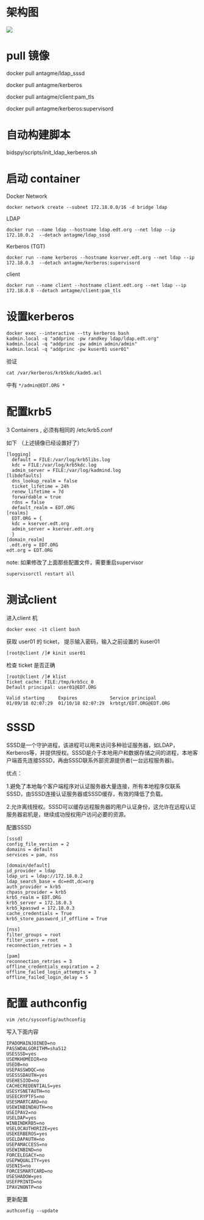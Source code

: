# 架构图

![](/assets/ldap_kerberos.png)

# pull 镜像

docker pull antagme/ldap_sssd

docker pull antagme/kerberos

docker pull antagme/client:pam_tls

docker pull antagme/kerberos:supervisord


# 自动构建脚本

bidspy/scripts/init_ldap_kerberos.sh


# 启动 container

Docker Network
    
    docker network create --subnet 172.18.0.0/16 -d bridge ldap

LDAP
    
    docker run --name ldap --hostname ldap.edt.org --net ldap --ip 172.18.0.2  --detach antagme/ldap_sssd

Kerberos (TGT)
    
    docker run --name kerberos --hostname kserver.edt.org --net ldap --ip 172.18.0.3  --detach antagme/kerberos:supervisord

client
    
    docker run --name client --hostname client.edt.org --net ldap --ip 172.18.0.8 --detach antagme/client:pam_tls


# 设置kerberos

    docker exec --interactive --tty kerberos bash
    kadmin.local -q "addprinc -pw randkey ldap/ldap.edt.org"
    kadmin.local -q "addprinc -pw admin admin/admin"
    kadmin.local -q "addprinc -pw kuser01 user01"

验证

    cat /var/kerberos/krb5kdc/kadm5.acl

中有 `*/admin@EDT.ORG *`

# 配置krb5

3 Containers , 必须有相同的 /etc/krb5.conf

如下 （上述镜像已经设置好了）

    [logging]
      default = FILE:/var/log/krb5libs.log
      kdc = FILE:/var/log/krb5kdc.log
      admin_server = FILE:/var/log/kadmind.log
    [libdefaults]
      dns_lookup_realm = false
      ticket_lifetime = 24h
      renew_lifetime = 7d
      forwardable = true
      rdns = false
      default_realm = EDT.ORG
    [realms]
      EDT.ORG = {
      kdc = kserver.edt.org
      admin_server = kserver.edt.org
      }
    [domain_realm]
     .edt.org = EDT.ORG
    edt.org = EDT.ORG


note: 如果修改了上面那些配置文件，需要重启supervisor

    supervisorctl restart all

#  测试client

进入client 机

    docker exec -it client bash

获取 user01 的 ticket， 提示输入密码，输入之前设置的 kuser01

    [root@client /]# kinit user01

检查 ticket 是否正确

    [root@client /]# klist
    Ticket cache: FILE:/tmp/krb5cc_0
    Default principal: user01@EDT.ORG

    Valid starting     Expires            Service principal
    01/09/18 02:07:29  01/10/18 02:07:29  krbtgt/EDT.ORG@EDT.ORG

# SSSD

SSSD是一个守护进程，该进程可以用来访问多种验证服务器，如LDAP，Kerberos等，并提供授权。SSSD是介于本地用户和数据存储之间的进程，本地客户端首先连接SSSD，再由SSSD联系外部资源提供者(一台远程服务器)。

优点：

1.避免了本地每个客户端程序对认证服务器大量连接，所有本地程序仅联系SSSD，由SSSD连接认证服务器或SSSD缓存，有效的降低了负载。

2.允许离线授权。SSSD可以缓存远程服务器的用户认证身份，这允许在远程认证服务器宕机是，继续成功授权用户访问必要的资源。

配置SSSD

    [sssd]
    config_file_version = 2
    domains = default
    services = pam, nss

    [domain/default]
    id_provider = ldap
    ldap_uri = ldap://172.18.0.2
    ldap_search_base = dc=edt,dc=org
    auth_provider = krb5
    chpass_provider = krb5
    krb5_realm = EDT.ORG
    krb5_server = 172.18.0.3
    krb5_kpasswd = 172.18.0.3
    cache_credentials = True
    krb5_store_password_if_offline = True

    [nss]
    filter_groups = root
    filter_users = root
    reconnection_retries = 3

    [pam]
    reconnection_retries = 3
    offline_credentials_expiration = 2
    offline_failed_login_attempts = 3
    offline_failed_login_delay = 5

# 配置 authconfig

    vim /etc/sysconfig/authconfig

写入下面内容

    IPADOMAINJOINED=no
    PASSWDALGORITHM=sha512
    USESSSD=yes
    USEMKHOMEDIR=no
    USEDB=no
    USEPASSWDQC=no
    USESSSDAUTH=yes
    USEHESIOD=no
    CACHECREDENTIALS=yes
    USESYSNETAUTH=no
    USEECRYPTFS=no
    USESMARTCARD=no
    USEWINBINDAUTH=no
    USEIPAV2=no
    USELDAP=yes
    WINBINDKRB5=no
    USELOCAUTHORIZE=yes
    USEKERBEROS=yes
    USELDAPAUTH=no
    USEPAMACCESS=no
    USEWINBIND=no
    FORCELEGACY=no
    USEPWQUALITY=yes
    USENIS=no
    FORCESMARTCARD=no
    USESHADOW=yes
    USEFPRINTD=no
    IPAV2NONTP=no

更新配置

    authconfig --update